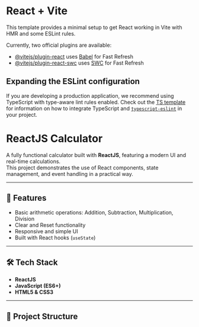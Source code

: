 # React + Vite

This template provides a minimal setup to get React working in Vite with HMR and some ESLint rules.

Currently, two official plugins are available:

- [@vitejs/plugin-react](https://github.com/vitejs/vite-plugin-react/blob/main/packages/plugin-react) uses [Babel](https://babeljs.io/) for Fast Refresh
- [@vitejs/plugin-react-swc](https://github.com/vitejs/vite-plugin-react/blob/main/packages/plugin-react-swc) uses [SWC](https://swc.rs/) for Fast Refresh

## Expanding the ESLint configuration

If you are developing a production application, we recommend using TypeScript with type-aware lint rules enabled. Check out the [TS template](https://github.com/vitejs/vite/tree/main/packages/create-vite/template-react-ts) for information on how to integrate TypeScript and [`typescript-eslint`](https://typescript-eslint.io) in your project.



# ReactJS Calculator

A fully functional calculator built with **ReactJS**, featuring a modern UI and real-time calculations.  
This project demonstrates the use of React components, state management, and event handling in a practical way.  

---

## 🚀 Features
- Basic arithmetic operations: Addition, Subtraction, Multiplication, Division  
- Clear and Reset functionality  
- Responsive and simple UI  
- Built with React hooks (`useState`)  

---

## 🛠️ Tech Stack
- **ReactJS**
- **JavaScript (ES6+)**
- **HTML5 & CSS3**

---

## 📂 Project Structure

